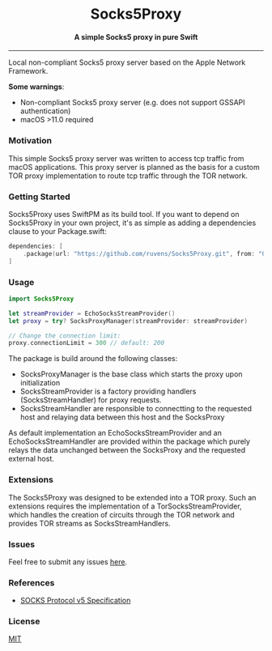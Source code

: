 <h1 align="center">
  Socks5Proxy
</h1>

<h4 align="center">A simple Socks5 proxy in pure Swift</h4>

---

Local non-compliant Socks5 proxy server based on the Apple Network Framework.

**Some warnings**:
- Non-compliant Socks5 proxy server (e.g. does not support GSSAPI authentication)
- macOS >11.0 required 

### Motivation

This simple Socks5 proxy server was written to access tcp traffic from macOS applications. This proxy server is planned as the basis for a custom TOR proxy implementation to route tcp traffic through the TOR network.

### Getting Started

Socks5Proxy uses SwiftPM as its build tool. If you want to depend on Socks5Proxy in your own project, it's as simple as adding a dependencies clause to your Package.swift:

```swift
dependencies: [
    .package(url: "https://github.com/ruvens/Socks5Proxy.git", from: "0.1.0")
]
```

### Usage

```swift
import Socks5Proxy

let streamProvider = EchoSocksStreamProvider()
let proxy = try? SocksProxyManager(streamProvider: streamProvider)

// Change the connection limit:
proxy.connectionLimit = 300 // default: 200
```

The package is build around the following classes:
- SocksProxyManager is the base class which starts the proxy upon initialization
- SocksStreamProvider is a factory providing handlers (SocksStreamHandler) for proxy requests. 
- SocksStreamHandler are responsible to connectting to the requested host and relaying data between this host and the SocksProxy

As default implementation an EchoSocksStreamProvider and an EchoSocksStreamHandler are provided within the package which purely relays the data unchanged between the SocksProxy and the requested external host.

### Extensions

The Socks5Proxy was designed to be extended into a TOR proxy.
Such an extensions requires the implementation of a TorSocksStreamProvider, which handles the creation of circuits through the TOR network and provides TOR streams as SocksStreamHandlers.

### Issues

Feel free to submit any issues [here](https://github.com/ruvens/Socks5Proxy/issues).

### References

- [SOCKS Protocol v5 Specification](https://tools.ietf.org/html/rfc1928)

### License

[MIT](https://github.com/ruvens/Socks5Proxy/blob/master/LICENSE.md)

